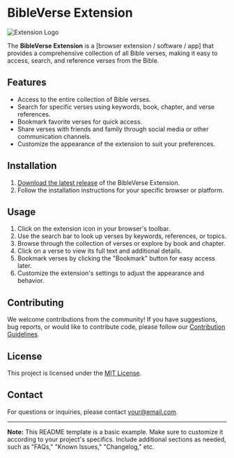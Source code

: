# BibleVerse Extension

![Extension Logo](logo.png)

The **BibleVerse Extension** is a [browser extension / software / app] that provides a comprehensive collection of all Bible verses, making it easy to access, search, and reference verses from the Bible.

## Features

- Access to the entire collection of Bible verses.
- Search for specific verses using keywords, book, chapter, and verse references.
- Bookmark favorite verses for quick access.
- Share verses with friends and family through social media or other communication channels.
- Customize the appearance of the extension to suit your preferences.

## Installation

1. [Download the latest release](https://github.com/venomusblood568/Project5/BibleVerseExtension/releases/latest) of the BibleVerse Extension.
2. Follow the installation instructions for your specific browser or platform.

## Usage

1. Click on the extension icon in your browser's toolbar.
2. Use the search bar to look up verses by keywords, references, or topics.
3. Browse through the collection of verses or explore by book and chapter.
4. Click on a verse to view its full text and additional details.
5. Bookmark verses by clicking the "Bookmark" button for easy access later.
6. Customize the extension's settings to adjust the appearance and behavior.


## Contributing

We welcome contributions from the community! If you have suggestions, bug reports, or would like to contribute code, please follow our [Contribution Guidelines](CONTRIBUTING.md).

## License

This project is licensed under the [MIT License](LICENSE).

## Contact

For questions or inquiries, please contact [your@email.com](mailto:your@email.com).

---

**Note:** This README template is a basic example. Make sure to customize it according to your project's specifics. Include additional sections as needed, such as "FAQs," "Known Issues," "Changelog," etc.
